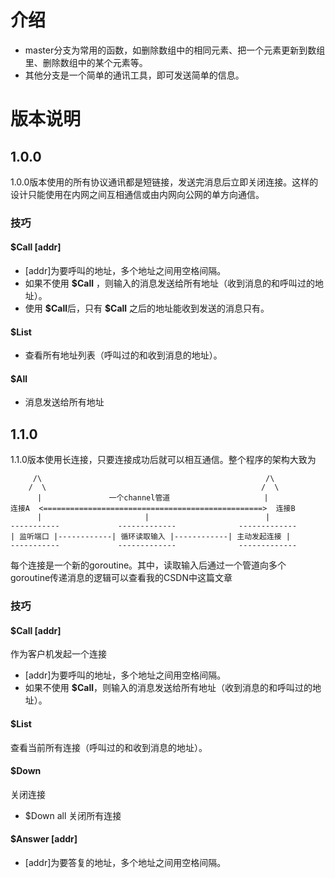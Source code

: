 
# 介绍
- master分支为常用的函数，如删除数组中的相同元素、把一个元素更新到数组里、删除数组中的某个元素等。
- 其他分支是一个简单的通讯工具，即可发送简单的信息。
# 版本说明
## 1.0.0
1.0.0版本使用的所有协议通讯都是短链接，发送完消息后立即关闭连接。这样的设计只能使用在内网之间互相通信或由内网向公网的单方向通信。
### 技巧
#### $Call \[addr\]
- \[addr\]为要呼叫的地址，多个地址之间用空格间隔。
- 如果不使用 **$Call** ，则输入的消息发送给所有地址（收到消息的和呼叫过的地址）。
- 使用 **\$Call**后，只有 **$Call** 之后的地址能收到发送的消息只有。
#### $List
- 查看所有地址列表（呼叫过的和收到消息的地址）。
#### $All
- 消息发送给所有地址
## 1.1.0
1.1.0版本使用长连接，只要连接成功后就可以相互通信。整个程序的架构大致为
``` 
     /\                                                  /\     
    /  \                                                /  \
      |               一个channel管道                     |
连接A  <=================================================>  连接B
      |                       |                          |
-----------             -------------              -------------
| 监听端口 |------------| 循环读取输入 |------------| 主动发起连接 |
-----------             -------------              -------------
```
每个连接是一个新的goroutine。其中，读取输入后通过一个管道向多个goroutine传递消息的逻辑可以查看我的CSDN中这篇文章
### 技巧
#### $Call \[addr\]
作为客户机发起一个连接
- \[addr\]为要呼叫的地址，多个地址之间用空格间隔。
- 如果不使用 **$Call**，则输入的消息发送给所有地址（收到消息的和呼叫过的地址）。
#### $List
查看当前所有连接（呼叫过的和收到消息的地址）。
#### $Down
关闭连接
- $Down all 关闭所有连接
#### $Answer \[addr\]
- \[addr\]为要答复的地址，多个地址之间用空格间隔。
